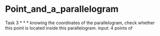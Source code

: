 # Point_and_a_parallelogram
Task 3 * * * knowing the coordinates of the parallelogram, check whether this point is located inside this parallelogram. input: 4 points of
